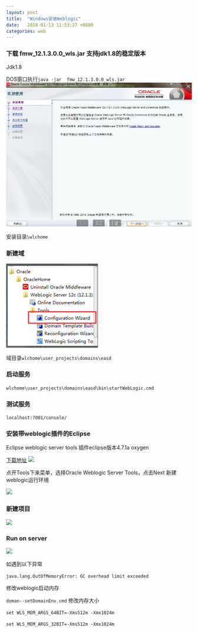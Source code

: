 ```yaml
---
layout: post
title:  "Windows安装Weblogic"
date:   2018-01-13 11:53:27 +0800
categories: web
---
```


### 下载 fmw_12.1.3.0.0_wls.jar 支持jdk1.8的稳定版本
Jdk1.8

DOS窗口执行```java -jar  fmw_12.1.3.0.0_wls.jar```
![](/assets/web-img08.png)

安装目录```\wlchome```

### 新建域
![](/assets/web-img09.png)

域目录```wlchome\user_projects\domains\easd```

### 启动服务

```wlchome\user_projects\domains\easd\bin\startWebLogic.cmd```

### 测试服务

```localhost:7001/console/```

### 安装带weblogic插件的Eclipse
Eclipse weblogic server tools 插件eclipse版本4.7.1a oxygen

[下载地址](http://download.oracle.com/otn_software/oepe/oxygen/)
![](/assets/web-img10.png)

点开Tools下来菜单，选择Oracle Weblogic Server Tools，点击Next
新建weblogic运行环境


![](/assets/web-img11.png)

### 新建项目
![](/assets/web-img12.png)


### Run on server


![](/assets/web-img13.png)





如遇到以下异常

```java.lang.OutOfMemoryError: GC overhead limit exceeded```

修改weblogic启动内存

```doman--setDomainEnv.cmd``` 修改内存大小

```set WLS_MEM_ARGS_64BIT=-Xms512m -Xmx1024m```

```set WLS_MEM_ARGS_32BIT=-Xms512m -Xmx1024m```





